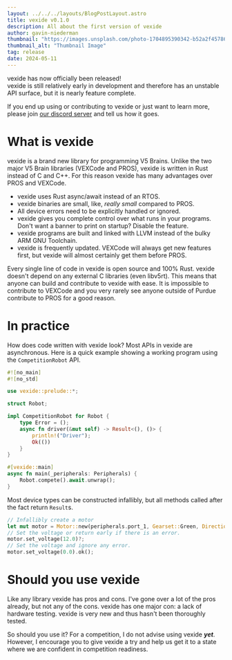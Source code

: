 ```yaml
---
layout: ../../../layouts/BlogPostLayout.astro
title: vexide v0.1.0
description: All about the first version of vexide
author: gavin-niederman
thumbnail: "https://images.unsplash.com/photo-1704895390342-b52a2f45786c?q=80&w=1932&auto=format&fit=crop&ixlib=rb-4.0.3&ixid=M3wxMjA3fDB8MHxwaG90by1wYWdlfHx8fGVufDB8fHx8fA%3D%3D"
thumbnail_alt: "Thumbnail Image"
tag: release
date: 2024-05-11
---
```


vexide has now officially been released! <br />
vexide is still relatively early in development and therefore has an unstable API surface,
but it is nearly feature complete.

If you end up using or contributing to vexide or just want to learn more,
please join [our discord server](https://discord.gg/y9mcGuQRYz) and tell us how it goes.

# What is vexide

vexide is a brand new library for programming V5 Brains.
Unlike the two major V5 Brain libraries (VEXCode and PROS), vexide is written in Rust instead of C and C++.
For this reason vexide has many advantages over PROS and VEXCode.
- vexide uses Rust async/await instead of an RTOS.
- vexide binaries are small, like, *really small* compared to PROS.
- All device errors need to be explicitly handled or ignored.
- vexide gives you complete control over what runs in your programs. Don't want a banner to print on startup? Disable the feature.
- vexide programs are built and linked with LLVM instead of the bulky ARM GNU Toolchain. 
- vexide is frequently updated. VEXCode will always get new features first, but vexide will almost certainly get them before PROS.

Every single line of code in vexide is open source and 100% Rust. 
vexide doesn't depend on any external C libraries (even libv5rt).
This means that anyone can build and contribute to vexide with ease.
It is impossible to contribute to VEXCode and you very rarely see anyone outside of Purdue contribute to PROS for a good reason.


# In practice

How does code written with vexide look?
Most APIs in vexide are asynchronous.
Here is a quick example showing a working program using the ``CompetitionRobot`` API.

```rust
#![no_main]
#![no_std]

use vexide::prelude::*;

struct Robot;

impl CompetitionRobot for Robot {
    type Error = ();
    async fn driver(&mut self) -> Result<(), ()> {
        println!("Driver");
        Ok(())
    }
}

#[vexide::main]
async fn main(_peripherals: Peripherals) {
    Robot.compete().await.unwrap();
}

```

Most device types can be constructed infallibly, but all methods called after the fact return ``Result``s.

```rust
// Infallibly create a motor
let mut motor = Motor::new(peripherals.port_1, Gearset::Green, Direction::Forward);
// Set the voltage or return early if there is an error.
motor.set_voltage(12.0)?;
// Set the voltage and ignore any error.
motor.set_voltage(0.0).ok();

```

# Should you use vexide

Like any library vexide has pros and cons.
I've gone over a lot of the pros already, but not any of the cons.
vexide has one major con: a lack of hardware testing.
vexide is very new and thus hasn't been thoroughly tested.

So should you use it?
For a competition, I do not advise using vexide ***yet***.
However, I encourage you to give vexide a try and help us get it to a state where we are confident in competition readiness.
